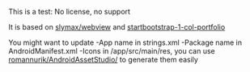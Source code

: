 This is a test: No license, no support

It is based on [slymax/webview](https://github.com/slymax/webview) and [startbootstrap-1-col-portfolio](https://github.com/BlackrockDigital/startbootstrap-1-col-portfolio)

You might want to update 
-App name  in strings.xml
-Package name in AndroidManifest.xml
-Icons in /app/src/main/res, you can use [romannurik/AndroidAssetStudio/](http://romannurik.github.io/AndroidAssetStudio/icons-launcher.html) to generate them easily
